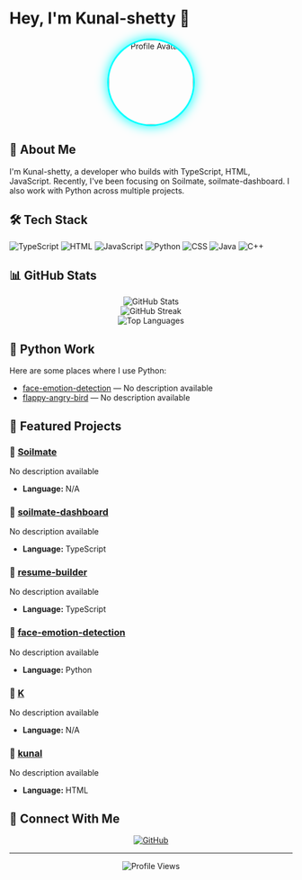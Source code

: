 # Hey, I'm Kunal-shetty 🔮

<div align="center">
  <img src="https://avatars.githubusercontent.com/u/176825556?v=4" alt="Profile Avatar" width="150" height="150" style="border-radius: 50%; border: 3px solid #00FFFF; box-shadow: 0 0 20px #00FFFF;">
</div>

## 💫 About Me

I'm Kunal-shetty, a developer who builds with TypeScript, HTML, JavaScript. Recently, I've been focusing on Soilmate, soilmate-dashboard. I also work with Python across multiple projects.

## 🛠️ Tech Stack

![TypeScript](https://img.shields.io/badge/TypeScript-00FFFF?style=for-the-badge&logo=typescript&logoColor=black) ![HTML](https://img.shields.io/badge/HTML-00FFFF?style=for-the-badge&logo=html5&logoColor=black) ![JavaScript](https://img.shields.io/badge/JavaScript-00FFFF?style=for-the-badge&logo=javascript&logoColor=black) ![Python](https://img.shields.io/badge/Python-00FFFF?style=for-the-badge&logo=python&logoColor=black) ![CSS](https://img.shields.io/badge/CSS-00FFFF?style=for-the-badge&logo=css3&logoColor=black) ![Java](https://img.shields.io/badge/Java-00FFFF?style=for-the-badge&logo=java&logoColor=black) ![C++](https://img.shields.io/badge/C++-00FFFF?style=for-the-badge&logo=cplusplus&logoColor=black)

## 📊 GitHub Stats

<div align="center">
  <img src="https://github-readme-stats.vercel.app/api?username=kunal-shetty&show_icons=true&theme=radical&bg_color=0a0a0a&title_color=00ffff&text_color=ffffff&icon_color=ff0080" alt="GitHub Stats" />
</div>

<div align="center">
  <img src="https://github-readme-streak-stats.herokuapp.com/?user=kunal-shetty&theme=radical&background=0a0a0a&stroke=00ffff&ring=ff0080&fire=00ff00&currStreakLabel=00ffff" alt="GitHub Streak" />
</div>

<div align="center">
  <img src="https://github-readme-stats.vercel.app/api/top-langs/?username=kunal-shetty&layout=compact&theme=radical&bg_color=0a0a0a&title_color=00ffff&text_color=ffffff" alt="Top Languages" />
</div>


## 🐍 Python Work

Here are some places where I use Python:
- [face-emotion-detection](https://github.com/kunal-shetty/face-emotion-detection) — No description available
- [flappy-angry-bird](https://github.com/kunal-shetty/flappy-angry-bird) — No description available


## 🚀 Featured Projects


### 🚀 [Soilmate](https://github.com/kunal-shetty/Soilmate)
No description available
- **Language:** N/A



### 🚀 [soilmate-dashboard](https://github.com/kunal-shetty/soilmate-dashboard)
No description available
- **Language:** TypeScript



### 🚀 [resume-builder](https://github.com/kunal-shetty/resume-builder)
No description available
- **Language:** TypeScript



### 🚀 [face-emotion-detection](https://github.com/kunal-shetty/face-emotion-detection)
No description available
- **Language:** Python



### 🚀 [K](https://github.com/kunal-shetty/K)
No description available
- **Language:** N/A



### 🚀 [kunal](https://github.com/kunal-shetty/kunal)
No description available
- **Language:** HTML



## 🌟 Connect With Me

<div align="center">
  
[![GitHub](https://img.shields.io/badge/GitHub-000000?style=for-the-badge&logo=github&logoColor=white)](https://github.com/kunal-shetty)



</div>

---

<div align="center">
  <img src="https://komarev.com/ghpvc/?username=kunal-shetty&color=00ffff&style=flat-square&label=Profile+Views" alt="Profile Views" />
</div>
